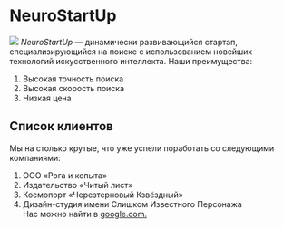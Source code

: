 # NeuroStartUp
![](https://netology-code.github.io/git-homeworks/introduction/assets/logo.png)
*NeuroStartUp* — динамически развивающийся стартап, специализирующийся на поиске с использованием новейших технологий искусственного интеллекта.
Наши преимущества:
  1. Высокая точность поиска
  2. Высокая скорость поиска
  3. Низкая цена
 ## Список клиентов
 Мы на столько крутые, что уже успели поработать со следующими компаниями:  
  1. ООО «Рога и копыта»  
  2. Издательство «Читый лист»  
  3. Космопорт «Черезтерновый Кзвёздный»  
  4. Дизайн-студия имени Слишком Известного Персонажа  
Нас можно найти в [google.com.](https://www.google.com/)  
